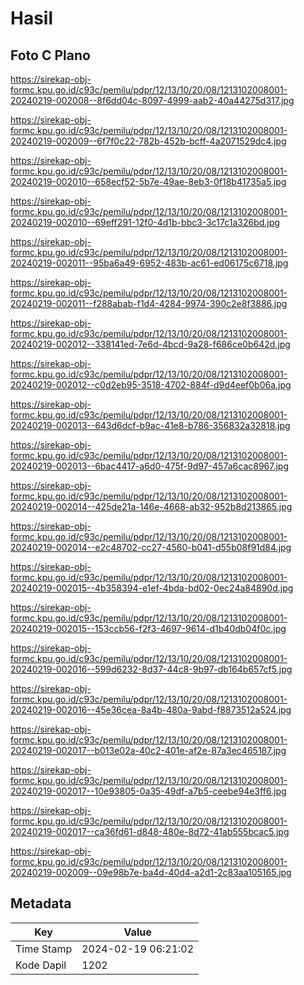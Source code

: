 # Hasil

## Foto C Plano

https://sirekap-obj-formc.kpu.go.id/c93c/pemilu/pdpr/12/13/10/20/08/1213102008001-20240219-002008--8f6dd04c-8097-4999-aab2-40a44275d317.jpg

https://sirekap-obj-formc.kpu.go.id/c93c/pemilu/pdpr/12/13/10/20/08/1213102008001-20240219-002009--6f7f0c22-782b-452b-bcff-4a2071529dc4.jpg

https://sirekap-obj-formc.kpu.go.id/c93c/pemilu/pdpr/12/13/10/20/08/1213102008001-20240219-002010--658ecf52-5b7e-49ae-8eb3-0f18b41735a5.jpg

https://sirekap-obj-formc.kpu.go.id/c93c/pemilu/pdpr/12/13/10/20/08/1213102008001-20240219-002010--69eff291-12f0-4d1b-bbc3-3c17c1a326bd.jpg

https://sirekap-obj-formc.kpu.go.id/c93c/pemilu/pdpr/12/13/10/20/08/1213102008001-20240219-002011--95ba6a49-6952-483b-ac61-ed06175c6718.jpg

https://sirekap-obj-formc.kpu.go.id/c93c/pemilu/pdpr/12/13/10/20/08/1213102008001-20240219-002011--f288abab-f1d4-4284-9974-390c2e8f3886.jpg

https://sirekap-obj-formc.kpu.go.id/c93c/pemilu/pdpr/12/13/10/20/08/1213102008001-20240219-002012--338141ed-7e6d-4bcd-9a28-f686ce0b642d.jpg

https://sirekap-obj-formc.kpu.go.id/c93c/pemilu/pdpr/12/13/10/20/08/1213102008001-20240219-002012--c0d2eb95-3518-4702-884f-d9d4eef0b06a.jpg

https://sirekap-obj-formc.kpu.go.id/c93c/pemilu/pdpr/12/13/10/20/08/1213102008001-20240219-002013--643d6dcf-b9ac-41e8-b786-356832a32818.jpg

https://sirekap-obj-formc.kpu.go.id/c93c/pemilu/pdpr/12/13/10/20/08/1213102008001-20240219-002013--6bac4417-a6d0-475f-9d97-457a6cac8967.jpg

https://sirekap-obj-formc.kpu.go.id/c93c/pemilu/pdpr/12/13/10/20/08/1213102008001-20240219-002014--425de21a-146e-4668-ab32-952b8d213865.jpg

https://sirekap-obj-formc.kpu.go.id/c93c/pemilu/pdpr/12/13/10/20/08/1213102008001-20240219-002014--e2c48702-cc27-4560-b041-d55b08f91d84.jpg

https://sirekap-obj-formc.kpu.go.id/c93c/pemilu/pdpr/12/13/10/20/08/1213102008001-20240219-002015--4b358394-e1ef-4bda-bd02-0ec24a84890d.jpg

https://sirekap-obj-formc.kpu.go.id/c93c/pemilu/pdpr/12/13/10/20/08/1213102008001-20240219-002015--153ccb56-f2f3-4697-9614-d1b40db04f0c.jpg

https://sirekap-obj-formc.kpu.go.id/c93c/pemilu/pdpr/12/13/10/20/08/1213102008001-20240219-002016--599d6232-8d37-44c8-9b97-db164b657cf5.jpg

https://sirekap-obj-formc.kpu.go.id/c93c/pemilu/pdpr/12/13/10/20/08/1213102008001-20240219-002016--45e36cea-8a4b-480a-9abd-f8873512a524.jpg

https://sirekap-obj-formc.kpu.go.id/c93c/pemilu/pdpr/12/13/10/20/08/1213102008001-20240219-002017--b013e02a-40c2-401e-af2e-87a3ec465187.jpg

https://sirekap-obj-formc.kpu.go.id/c93c/pemilu/pdpr/12/13/10/20/08/1213102008001-20240219-002017--10e93805-0a35-49df-a7b5-ceebe94e3ff6.jpg

https://sirekap-obj-formc.kpu.go.id/c93c/pemilu/pdpr/12/13/10/20/08/1213102008001-20240219-002017--ca36fd61-d848-480e-8d72-41ab555bcac5.jpg

https://sirekap-obj-formc.kpu.go.id/c93c/pemilu/pdpr/12/13/10/20/08/1213102008001-20240219-002009--09e98b7e-ba4d-40d4-a2d1-2c83aa105165.jpg


## Metadata

| Key        | Value               |
| ---------- | ------------------- |
| Time Stamp | 2024-02-19 06:21:02 |
| Kode Dapil | 1202                |



